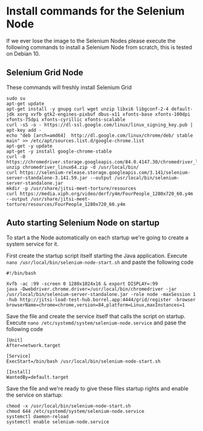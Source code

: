 # Install commands for the Selenium Node
If we ever lose the image to the Selenium Nodes please execute the following commands to install a Selenium Node from scratch, this is tested on Debian 10.

## Selenium Grid Node
These commands will freshly install Selenium Grid

```
sudo su
apt-get update
apt-get install -y gnupg curl wget unzip libxi6 libgconf-2-4 default-jdk xorg xvfb gtk2-engines-pixbuf dbus-x11 xfonts-base xfonts-100dpi xfonts-75dpi xfonts-cyrillic xfonts-scalable
curl -sS -o - https://dl-ssl.google.com/linux/linux_signing_key.pub | apt-key add -
echo "deb [arch=amd64]  http://dl.google.com/linux/chrome/deb/ stable main" >> /etc/apt/sources.list.d/google-chrome.list
apt-get -y update
apt-get -y install google-chrome-stable
curl -O https://chromedriver.storage.googleapis.com/84.0.4147.30/chromedriver_linux64.zip
unzip chromedriver_linux64.zip -d /usr/local/bin/
curl https://selenium-release.storage.googleapis.com/3.141/selenium-server-standalone-3.141.59.jar --output /usr/local/bin/selenium-server-standalone.jar
mkdir -p /usr/share/jitsi-meet-torture/resources
curl https://media.xiph.org/video/derf/y4m/FourPeople_1280x720_60.y4m --output /usr/share/jitsi-meet-torture/resources/FourPeople_1280x720_60.y4m
```

## Auto starting Selenium Node on startup
To start a the Node automatically on each startup we're going to create a system service for it.

First create the startup script itself starting the Java application. Execute `nano /usr/local/bin/selenium-node-start.sh` and paste the following code

```
#!/bin/bash

Xvfb -ac :99 -screen 0 1280x1024x16 & export DISPLAY=:99
java -Dwebdriver.chrome.driver=/usr/local/bin/chromedriver -jar /usr/local/bin/selenium-server-standalone.jar -role node -maxSession 1 -hub http://jitsi-load-test-hub.borrel.app:4444/grid/register -browser browserName=chrome=chrome,version=84,platform=Linux,maxInstances=1
```

Save the file and create the service itself that calls the script on startup. Execute `nano /etc/systemd/system/selenium-node.service` and pase the following code

```
[Unit]
After=network.target

[Service]
ExecStart=/bin/bash /usr/local/bin/selenium-node-start.sh

[Install]
WantedBy=default.target
```

Save the file and we're ready to give these files startup rights and enable the service on startup:

```
chmod -x /usr/local/bin/selenium-node-start.sh
chmod 644 /etc/systemd/system/selenium-node.service
systemctl daemon-reload
systemctl enable selenium-node.service
```
